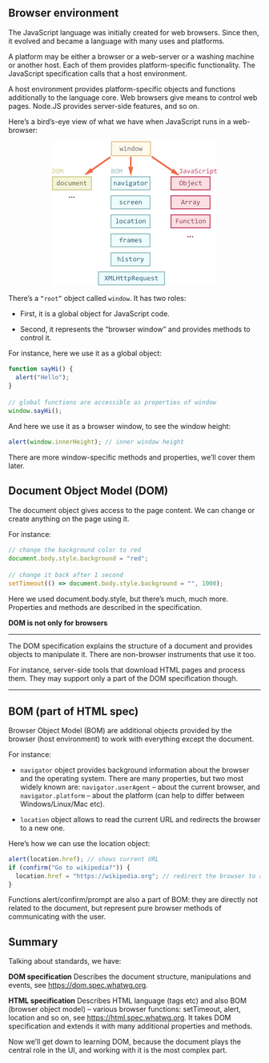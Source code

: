 ## Browser environment

The JavaScript language was initially created for web browsers. Since then, it evolved and became a language with many uses and platforms.

A platform may be either a browser or a web-server or a washing machine or another host. Each of them provides platform-specific functionality. The JavaScript specification calls that a host environment.

A host environment provides platform-specific objects and functions additionally to the language core. Web browsers give means to control web pages. Node.JS provides server-side features, and so on.

Here’s a bird’s-eye view of what we have when JavaScript runs in a web-browser:

<p align="center">
  <img src="../resources/images/window-objects.png">
</p>

There’s a `“root”` object called `window`. It has two roles:

* First, it is a global object for JavaScript code.

* Second, it represents the “browser window” and provides methods to control it.

For instance, here we use it as a global object:

```javascript
function sayHi() {
  alert("Hello");
}

// global functions are accessible as properties of window
window.sayHi();
```

And here we use it as a browser window, to see the window height:

```javascript
alert(window.innerHeight); // inner window height
```

There are more window-specific methods and properties, we’ll cover them later.

## Document Object Model (DOM)

The document object gives access to the page content. We can change or create anything on the page using it.

For instance:

```javascript
// change the background color to red
document.body.style.background = "red";

// change it back after 1 second
setTimeout(() => document.body.style.background = "", 1000);
```

Here we used document.body.style, but there’s much, much more. Properties and methods are described in the specification.


<strong>DOM is not only for browsers</strong>

<hr>
The DOM specification explains the structure of a document and provides objects to manipulate it. There are non-browser instruments that use it too.

For instance, server-side tools that download HTML pages and process them. They may support only a part of the DOM specification though.
<hr>

## BOM (part of HTML spec)

Browser Object Model (BOM) are additional objects provided by the browser (host environment) to work with everything except the document.

For instance:

* `navigator` object provides background information about the browser and the operating system. There are many properties, but two most widely known are: `navigator.userAgent` – about the current browser, and `navigator.platform` – about the platform (can help to differ between Windows/Linux/Mac etc).

* `location` object allows to read the current URL and redirects the browser to a new one.

Here’s how we can use the location object:

```javascript
alert(location.href); // shows current URL
if (confirm("Go to wikipedia?")) {
  location.href = "https://wikipedia.org"; // redirect the browser to another URL
}
```

Functions alert/confirm/prompt are also a part of BOM: they are directly not related to the document, but represent pure browser methods of communicating with the user.

## Summary

Talking about standards, we have:

<strong>DOM specification</strong>
Describes the document structure, manipulations and events, see https://dom.spec.whatwg.org.

<strong>HTML specification</strong>
Describes HTML language (tags etc) and also BOM (browser object model) – various browser functions: setTimeout, alert, location and so on, see https://html.spec.whatwg.org. It takes DOM specification and extends it with many additional properties and methods.

Now we’ll get down to learning DOM, because the document plays the central role in the UI, and working with it is the most complex part.
